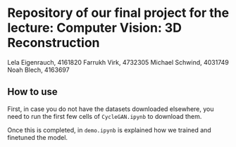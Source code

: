 # Repository of our final project for the lecture: Computer Vision: 3D Reconstruction
Lela Eigenrauch, 4161820
Farrukh Virk, 4732305
Michael Schwind, 4031749
Noah Blech, 4163697

## How to use
First, in case you do not have the datasets downloaded elsewhere, you need to run the first few cells of `CycleGAN.ipynb` to download them.  

Once this is completed, in `demo.ipynb` is explained how we trained and finetuned the model.

